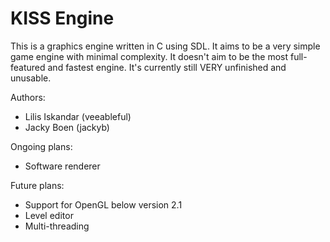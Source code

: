 KISS Engine
===========

This is a graphics engine written in C using SDL. It aims to be a very simple game engine with minimal complexity. It doesn't aim to be the most full-featured and fastest engine. It's currently still VERY unfinished and unusable.

Authors:
* Lilis Iskandar (veeableful)
* Jacky Boen (jackyb)

Ongoing plans:
* Software renderer

Future plans:
* Support for OpenGL below version 2.1
* Level editor
* Multi-threading
